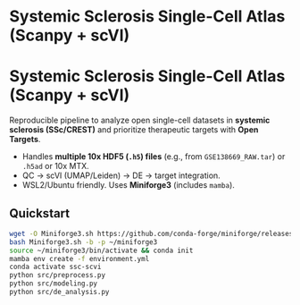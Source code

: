 # Systemic Sclerosis Single-Cell Atlas (Scanpy + scVI)

# Systemic Sclerosis Single-Cell Atlas (Scanpy + scVI)

Reproducible pipeline to analyze open single-cell datasets in **systemic sclerosis (SSc/CREST)** and prioritize therapeutic targets with **Open Targets**.

- Handles **multiple 10x HDF5 (`.h5`) files** (e.g., from `GSE138669_RAW.tar`) or `.h5ad` or 10x MTX.
- QC → scVI (UMAP/Leiden) → DE → target integration.
- WSL2/Ubuntu friendly. Uses **Miniforge3** (includes `mamba`).

## Quickstart
```bash
wget -O Miniforge3.sh https://github.com/conda-forge/miniforge/releases/latest/download/Miniforge3-Linux-x86_64.sh
bash Miniforge3.sh -b -p ~/miniforge3
source ~/miniforge3/bin/activate && conda init
mamba env create -f environment.yml
conda activate ssc-scvi
python src/preprocess.py
python src/modeling.py
python src/de_analysis.py

